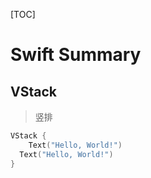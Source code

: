 [TOC]



# Swift Summary



## VStack



> 竖排

```swift
VStack {
	Text("Hello, World!")
  Text("Hello, World!")
}
```









